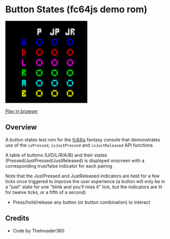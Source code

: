 # Button States (fc64js demo rom)

[<img src="https://raw.githubusercontent.com/TheInvader360/fc64js/main/rom/demo/button-states/docs/demo.gif" width="256"/>](https://theinvader360.github.io/fc64js/rom/demo/button-states/)

[Play in browser](https://theinvader360.github.io/fc64js/rom/demo/button-states/)

## Overview

A button states test rom for the [fc64js](https://github.com/TheInvader360/fc64js) fantasy console that demonstrates use of the ```isPressed```, ```isJustPressed``` and ```isJustReleased``` API functions

A table of buttons (U/D/L/R/A/B) and their states (Pressed/JustPressed/JustReleased) is displayed onscreen with a corresponding true/false indicator for each pairing

Note that the JustPressed and JustReleased indicators are held for a few ticks once triggered to improve the user experience (a button will only be in a "just" state for one "blink and you'll miss it" tick, but the indicators are lit for twelve ticks, or a fifth of a second)

* Press/hold/release any button (or button combination) to interact

## Credits

* Code by TheInvader360
